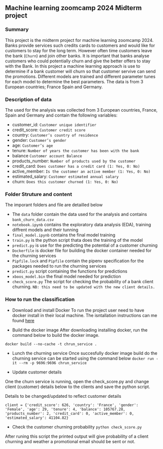 ## Machine learning zoomcamp 2024 Midterm project

### Summary
This project is the midterm project for machine learning zoomcamp 2024. Banks provide services such credits cards to customers and would like for customers to stay for the long term. However often time customers leave the bank (`Churn`) and join other banks. It is important that banks analyse customers who could potentially churn and give the better offers to stay with the Bank.
In this project a machine learning approach is use to determine if a bank customer will churn so that customer servive can send the promotions. Different models are trained and different parameter tunes for each model to determine the best parameters. The data is from 3 European countries; France Spain and Germany. 

### Description of data
The used for the analysis was collected from 3 European countries, France, Spain and Germany and contain the following variables:

- customer_id:	`Customer unique identifier`
- credit_score:	`Customer credit score`
- country:	`Customer’s country of residence`
- gender:	`Customer’s gender`
- age:	`Customer’s age`
- tenure:	`Number of years the customer has been with the bank`
- balance	`Customer account Balance`
- products_number:	`Number of products used by the customer`
- credit_card:	`Does customer has a credit card (1: Yes, 0: No)`
- active_member:	`Is the customer an active member (1: Yes, 0: No)`
- estimated_salary:	`Customer estimated annual salary`
- churn:	`Does this customer churned (1: Yes, 0: No)`

### Folder Struture and content
The imporant folders and file are detailled below
- The `data` folder contain the data used for the analysis and contains `bank_churn_data.csv`
- `notebook.ipynb` contains the exploratory data analysis (EDA), training diffrent models and their tunning
- `final_model.ipynb` contains the final model training
- `train.py` is the python script thata does the training of the model
- `predict.py` is use for the predicting the potential of a customer churning
- `Dockerfile` is docker file for building the docker container needed for the churning services
- `Pipfile.lock` and `Pipfile` contain the pipenv specification for the packages needed to run the churning services
- `predict.py` script containing the functions for predictions
- `xboos_model.bin` the final model needed for prediction
- `check_score.py` The script for checking the probability of a bank client churning. `NB: this need to be updated with the new client details.` 

### How to run the classification
- Download and install Docker
To run the project user need to have docker install in their local machine. The isntallation instructions can me found [here](https://docs.docker.com/get-started/get-docker/)

- Build the docker image
After downloading installing docker, run the command below to build the docker image.

`docker build --no-cache -t chrun_service .`

- Lunch the churning service
Once succesfully docker image build do the churning service can be started using the command below
`docker run -it --rm -p 9696:9696 chrun_service`


- Update customer details

One the churn service is running, open the check_score.py and change client (customer) details below to the clients and save the python script.

Details to be changed/updated to reflect customer details


`client = {'credit_score': 626,
 'country': 'France',
 'gender': 'Female',
 'age': 29,
 'tenure': 4,
 'balance': 105767.28,
 'products_number': 2,
 'credit_card': 0,
 'active_member': 0,
 'estimated_salary': 41104.82}
 `

- Check the customer churning probability
`python check_score.py`

After runing this script the printed output will give probability of a client churning and weather a promotional email should be sent or not. 